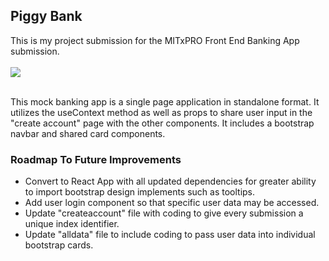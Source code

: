 <h2>Piggy Bank</h2>

This is my project submission for the MITxPRO Front End Banking App submission.
<br></br> 
<img src="piggybank.jpg"/> 
<br></br>
<p>This mock banking app is a single page application in standalone format.  It utilizes the useContext method as well as props to share user input in the  "create account" page with the other components.  It includes a bootstrap navbar and shared card components.</p>

<h3>Roadmap To Future Improvements</h3>

<ul>
  <li>Convert to React App with all updated dependencies for greater ability to import bootstrap design implements such as tooltips.</li>
  <li>Add user login component so that specific user data may be accessed.</li>
  <li>Update "createaccount" file with coding to give every submission a unique index identifier.</li>
  <li>Update "alldata" file to include coding to pass user data into individual bootstrap cards.</li>
</ul>
